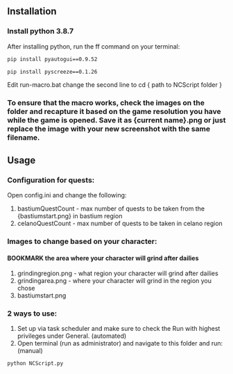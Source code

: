 ## Installation

### Install python 3.8.7

After installing python, run the ff command on your terminal:

```bash
pip install pyautogui==0.9.52
```
```bash
pip install pyscreeze==0.1.26
```

Edit run-macro.bat change the second line to cd { path to NCScript folder }

### To ensure that the macro works, check the images on the folder and recapture it based on the game resolution you have while the game is opened. Save it as {current name}.png or just replace the image with your new screenshot with the same filename. 

## Usage
### Configuration for quests:
Open config.ini and change the following:
1. bastiumQuestCount - max number of quests to be taken from the {bastiumstart.png} in bastium region
2. celanoQuestCount - max number of quests to be taken in celano region

### Images to change based on your character:

#### BOOKMARK the area where your character will grind after dailies

1. grindingregion.png - what region your character will grind after dailies
2. grindingarea.png - where your character will grind in the region you chose
3. bastiumstart.png

### 2 ways to use:
1. Set up via task scheduler and make sure to check the Run with highest privileges under General. (automated)
2. Open terminal (run as administrator) and navigate to this folder and run: (manual)
```bash 
python NCScript.py 
```